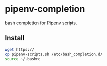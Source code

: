 # pipenv-completion

bash completion for [Pipenv](https://github.com/pypa/pipenv) scripts.

## Install

```bash
wget https://
cp pipenv-scripts.sh /etc/bash_completion.d/
source ~/.bashrc
```

